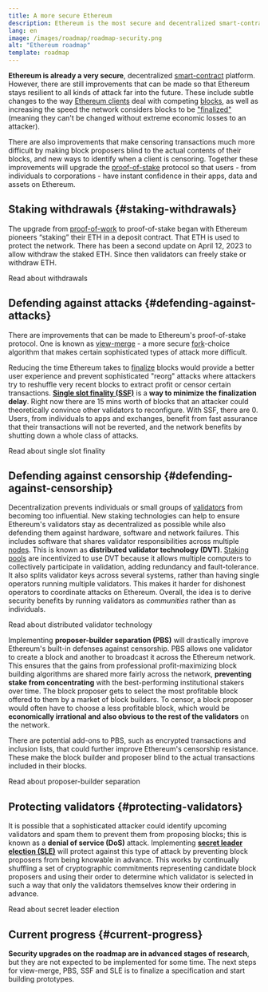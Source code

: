 ```yaml
---
title: A more secure Ethereum
description: Ethereum is the most secure and decentralized smart-contract platform in existence. However, there are still improvements that can be made so that Ethereum stays resilient to any level of attack far into the future.
lang: en
image: /images/roadmap/roadmap-security.png
alt: "Ethereum roadmap"
template: roadmap
---
```


**Ethereum is already a very secure**, decentralized [smart-contract](/glossary/#smart-contract) platform. However, there are still improvements that can be made so that Ethereum stays resilient to all kinds of attack far into the future. These include subtle changes to the way [Ethereum clients](/glossary/#consensus-client) deal with competing [blocks](/glossary/#block), as well as increasing the speed the network considers blocks to be ["finalized"](/developers/docs/consensus-mechanisms/pos/#finality) (meaning they can't be changed without extreme economic losses to an attacker).

There are also improvements that make censoring transactions much more difficult by making block proposers blind to the actual contents of their blocks, and new ways to identify when a client is censoring. Together these improvements will upgrade the [proof-of-stake](/glossary/#pos) protocol so that users - from individuals to corporations - have instant confidence in their apps, data and assets on Ethereum.

## Staking withdrawals {#staking-withdrawals}

The upgrade from [proof-of-work](/glossary/#pow) to proof-of-stake began with Ethereum pioneers “staking” their ETH in a deposit contract. That ETH is used to protect the network. There has been a second update on April 12, 2023 to allow withdraw the staked ETH. Since then validators can freely stake or withdraw ETH.

<ButtonLink variant="outline-color" to="/staking/withdrawals/">Read about withdrawals</ButtonLink>

## Defending against attacks {#defending-against-attacks}

There are improvements that can be made to Ethereum's proof-of-stake protocol. One is known as [view-merge](https://ethresear.ch/t/view-merge-as-a-replacement-for-proposer-boost/13739) - a more secure [fork](/glossary/#fork)-choice algorithm that makes certain sophisticated types of attack more difficult.

Reducing the time Ethereum takes to [finalize](/glossary/#finality) blocks would provide a better user experience and prevent sophisticated "reorg" attacks where attackers try to reshuffle very recent blocks to extract profit or censor certain transactions. [**Single slot finality (SSF)**](/roadmap/single-slot-finality/) is a **way to minimize the finalization delay**. Right now there are 15 mins worth of blocks that an attacker could theoretically convince other validators to reconfigure. With SSF, there are 0. Users, from individuals to apps and exchanges, benefit from fast assurance that their transactions will not be reverted, and the network benefits by shutting down a whole class of attacks.

<ButtonLink variant="outline-color" to="/roadmap/single-slot-finality/">Read about single slot finality</ButtonLink>

## Defending against censorship {#defending-against-censorship}

Decentralization prevents individuals or small groups of [validators](/glossary/#validator) from becoming too influential. New staking technologies can help to ensure Ethereum's validators stay as decentralized as possible while also defending them against hardware, software and network failures. This includes software that shares validator responsibilities across multiple [nodes](/glossary/#node). This is known as **distributed validator technology (DVT)**. [Staking pools](/glossary/#staking-pool) are incentivized to use DVT because it allows multiple computers to collectively participate in validation, adding redundancy and fault-tolerance. It also splits validator keys across several systems, rather than having single operators running multiple validators. This makes it harder for dishonest operators to coordinate attacks on Ethereum. Overall, the idea is to derive security benefits by running validators as _communities_ rather than as individuals.

<ButtonLink variant="outline-color" to="/staking/dvt/">Read about distributed validator technology</ButtonLink>

Implementing **proposer-builder separation (PBS)** will drastically improve Ethereum's built-in defenses against censorship. PBS allows one validator to create a block and another to broadcast it across the Ethereum network. This ensures that the gains from professional profit-maximizing block building algorithms are shared more fairly across the network, **preventing stake from concentrating** with the best-performing institutional stakers over time. The block proposer gets to select the most profitable block offered to them by a market of block builders. To censor, a block proposer would often have to choose a less profitable block, which would be **economically irrational and also obvious to the rest of the validators** on the network.

There are potential add-ons to PBS, such as encrypted transactions and inclusion lists, that could further improve Ethereum's censorship resistance. These make the block builder and proposer blind to the actual transactions included in their blocks.

<ButtonLink variant="outline-color" to="/roadmap/pbs/">Read about proposer-builder separation</ButtonLink>

## Protecting validators {#protecting-validators}

It is possible that a sophisticated attacker could identify upcoming validators and spam them to prevent them from proposing blocks; this is known as a **denial of service (DoS)** attack. Implementing [**secret leader election (SLE)**](/roadmap/secret-leader-election) will protect against this type of attack by preventing block proposers from being knowable in advance. This works by continually shuffling a set of cryptographic commitments representing candidate block proposers and using their order to determine which validator is selected in such a way that only the validators themselves know their ordering in advance.

<ButtonLink variant="outline-color" to="/roadmap/secret-leader-election">Read about secret leader election</ButtonLink>

## Current progress {#current-progress}

**Security upgrades on the roadmap are in advanced stages of research**, but they are not expected to be implemented for some time. The next steps for view-merge, PBS, SSF and SLE is to finalize a specification and start building prototypes.
